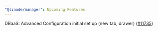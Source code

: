 ```yaml
---
"@linode/manager": Upcoming Features
---
```


DBaaS: Advanced Configuration initial set up (new tab, drawer) ([#11735](https://github.com/linode/manager/pull/11735))
